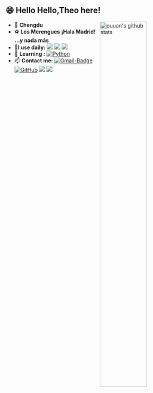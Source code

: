 ## 😄 **Hello Hello,Theo here!**



<img align="right" alt="ouuan's github stats" width="50%" src="https://github-readme-stats.vercel.app/api?username=Theoshen&show_icons=true">

-  📍  **Chengdu**
-  ⚽ **Los Merengues** **¡Hala Madrid! ...y nada más** 
- 🚀**I use daily:** [![](https://img.shields.io/badge/Java-grey?color=007396&logo=java&style=plastic)](https://img.shields.io/badge/Java-grey?color=007396&logo=java&style=plastic) [![](https://img.shields.io/badge/Vue.js-grey?color=4FC08D&logo=vuetify&style=plastic)](https://img.shields.io/badge/Vue.js-grey?color=4FC08D&logo=vuetify) [![](https://img.shields.io/badge/MySQL-grey?color=4479A1&logo=mysql&logoColor=white&style=plastic)](https://img.shields.io/badge/MySQL-grey?color=4479A1&logo=mysql&logoColor=white)
-  📕 **Learning :** [![Python](https://camo.githubusercontent.com/be7e031ad3e9583082c92bf654cbb7a80dd0a41d3318ef04048800115bdf04e0/68747470733a2f2f696d672e736869656c64732e696f2f62616467652f2d507974686f6e2d3866636664313f7374796c653d706c6173746963266c6f676f3d507974686f6e)](https://camo.githubusercontent.com/be7e031ad3e9583082c92bf654cbb7a80dd0a41d3318ef04048800115bdf04e0/68747470733a2f2f696d672e736869656c64732e696f2f62616467652f2d507974686f6e2d3866636664313f7374796c653d706c6173746963266c6f676f3d507974686f6e) 
- 📫 **Contact me:** [![Gmail-Badge](https://img.shields.io/badge/theoshen@foxmail.com-grey?logoColor=white&logo=Gmail&color=ef7a82&style=plastic)](mailto:theoshen@foxmail.com) [![GitHub](https://camo.githubusercontent.com/90a2f2eef5a9a6b15801e0b5b3c63f0a05ff51272a2a65ba3a0e337e89f9cb4d/68747470733a2f2f696d672e736869656c64732e696f2f62616467652f2d4769744875622d3138313731373f7374796c653d706c6173746963266c6f676f3d676974687562)](https://github.com/Theoshen?tab=overview&from=2020-11-01&to=2020-11-30) [![](https://img.shields.io/badge/@theo7n15-E4405F?color=E4405F&logo=Instagram&logoColor=white&style=plastic)](https://www.instagram.com/theo7n15/) [![](https://img.shields.io/badge/@网友小谌-grey?color=00A1D6&logo=Bilibili&logoColor=white&style=plastic)](https://m.bilibili.com/space?from=headline)
